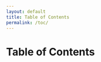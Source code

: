```yaml
---
layout: default
title: Table of Contents
permalink: /toc/
---
```


<div class="container">
    <div class="phb">
        <div class="row">
            <h1>Table of Contents</h1>  
        </div>
    </div>
</div>